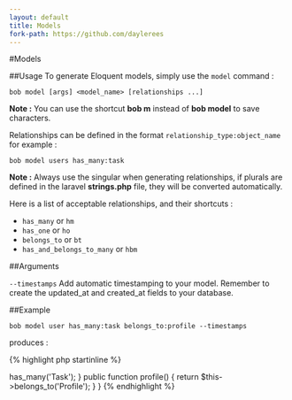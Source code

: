 ```yaml
---
layout: default
title: Models
fork-path: https://github.com/daylerees
---
```


#Models

##Usage
To generate Eloquent models, simply use the `model` command :

	bob model [args] <model_name> [relationships ...]

<div class="alert alert-info">
<strong>Note :</strong> You can use the shortcut <strong>bob m</strong> instead of <strong>bob model</strong> to save characters.
</div>

Relationships can be defined in the format `relationship_type:object_name` for example :

	bob model users has_many:task

<div class="alert alert-info">
<strong>Note :</strong> Always use the singular when generating relationships, if plurals are defined in the laravel <strong>strings.php</strong> file, they will be converted automatically.
</div>

Here is a list of acceptable relationships, and their shortcuts :

* `has_many` or `hm`
* `has_one` or `ho`
* `belongs_to` or `bt`
* `has_and_belongs_to_many` or `hbm`


##Arguments


`--timestamps` Add automatic timestamping to your model. Remember to create the updated_at and created_at fields to your database.



##Example

	bob model user has_many:task belongs_to:profile --timestamps

produces :

{% highlight php startinline %}
<?php

class User extends Eloquent\Model {

	public static $timestamps = true;

	public function task()
	{
		return $this->has_many('Task');
	}

	public function profile()
	{
		return $this->belongs_to('Profile');
	}

}

{% endhighlight %}